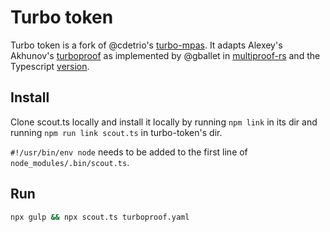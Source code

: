 # Turbo token

Turbo token is a fork of @cdetrio's [turbo-mpas](https://github.com/cdetrio/scout.ts/tree/turbo-mpas). It adapts Alexey's Akhunov's [turboproof](https://github.com/ledgerwatch/turbo-geth/blob/master/docs/programmers_guide/guide.md) as implemented by @gballet in [multiproof-rs](https://github.com/gballet/multiproof-rs) and the Typescript [version](https://github.com/ethereumjs/merkle-patricia-tree/pull/101).

## Install

Clone scout.ts locally and install it locally by running `npm link` in its dir and running `npm run link scout.ts` in turbo-token's dir.

`#!/usr/bin/env node` needs to be added to the first line of `node_modules/.bin/scout.ts`.

## Run

```sh
npx gulp && npx scout.ts turboproof.yaml
```
